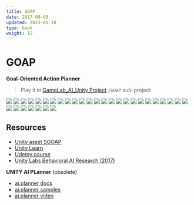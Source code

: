 ```yaml
---
title: GOAP
date: 2017-09-09
updated: 2023-01-10
type: book
weight: 12
---
```

# GOAP
**Goal-Oriented Action Planner**

> Play it in [GameLab_AI_Unity Project](https://github.com/StefanoCecere/GameLab_AI_Unity) `/GOAP` sub-project

![](img/goap/goap_01.webp)
![](img/goap/goap_02.webp)
![](img/goap/goap_03.webp)
![](img/goap/goap_04.webp)
![](img/goap/goap_05.webp)
![](img/goap/goap_06.webp)
![](img/goap/goap_07.webp)
![](img/goap/goap_08.webp)
![](img/goap/goap_09.webp)
![](img/goap/goap_10.webp)
![](img/goap/goap_11.webp)
![](img/goap/goap_12.webp)
![](img/goap/goap_13.webp)
![](img/goap/goap_14.webp)
![](img/goap/goap_15.webp)
![](img/goap/goap_16.webp)
![](img/goap/goap_17.webp)
![](img/goap/goap_18.webp)
![](img/goap/goap_19.webp)
![](img/goap/goap_20.webp)
![](img/goap/goap_21.webp)
![](img/goap/goap_22.webp)
![](img/goap/goap_23.webp)
![](img/goap/goap_24.webp)
![](img/goap/goap_25.webp)
![](img/goap/goap_26.webp)
![](img/goap/goap_27.webp)
![](img/goap/goap_28.webp)
![](img/goap/goap_29.webp)
![](img/goap/goap_30.webp)
![](img/goap/goap_31.webp)
![](img/goap/goap_32.webp)

## **Resources**

- [Unity asset SGOAP](https://assetstore.unity.com/packages/tools/ai/s-goap-ai-solution-167167)
- [Unity Learn](https://learn.unity.com/project/goal-driven-behaviour)
- [Udemy course](https://www.udemy.com/course/ai_with_goap/)
- [Unity Labs Behavioral AI Research (2017)](https://www.youtube.com/watch?v=78nhJNPS0vA)

**UNITY AI PLanner** (obsolete)

- [ai.planner docs](https://docs.unity3d.com/Packages/com.unity.ai.planner@0.3/manual/index.html)  
- [ai.planner samples](https://github.com/Unity-Technologies/ai-planner-samples)  
- [ai.planner video](https://www.youtube.com/watch?v=ZdN8dDa0ff4)  
